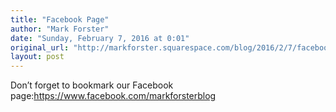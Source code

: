 ```yaml
---
title: "Facebook Page"
author: "Mark Forster"
date: "Sunday, February 7, 2016 at 0:01"
original_url: "http://markforster.squarespace.com/blog/2016/2/7/facebook-page.html"
layout: post
---
```


Don’t forget to bookmark our Facebook page:https://www.facebook.com/markforsterblog
